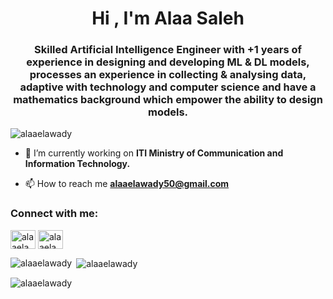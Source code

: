 <h1 align="center">Hi , I'm Alaa Saleh </h1>
<h3 align="center">Skilled Artificial Intelligence Engineer with +1 years of experience in designing and developing ML & DL models, processes an experience in collecting & analysing data, adaptive with technology and computer science and have a mathematics background which empower the ability to design models.</h3>

<p align="left"> <img src="https://komarev.com/ghpvc/?username=alaaelawady&label=Profile%20views&color=0e75b6&style=flat" alt="alaaelawady" /> </p>



- 🔭 I’m currently working on **ITI Ministry of Communication and Information Technology.**

- 📫 How to reach me **alaaelawady50@gmail.com**


<h3 align="left">Connect with me:</h3>
<p align="left">
<a href="https://linkedin.com/in/alaaelawady" target="blank"><img align="center" src="https://raw.githubusercontent.com/rahuldkjain/github-profile-readme-generator/master/src/images/icons/Social/linked-in-alt.svg" alt="alaaelawady" height="30" width="40" /></a>
<a href="https://kaggle.com/alaaelawady" target="blank"><img align="center" src="https://raw.githubusercontent.com/rahuldkjain/github-profile-readme-generator/master/src/images/icons/Social/kaggle.svg" alt="alaaelawady" height="30" width="40" /></a>
</p>



<p><img align="left" src="https://github-readme-stats.vercel.app/api/top-langs?username=alaaelawady&show_icons=true&locale=en&layout=compact" alt="alaaelawady" /></p>

<p>&nbsp;<img align="center" src="https://github-readme-stats.vercel.app/api?username=alaaelawady&show_icons=true&locale=en" alt="alaaelawady" /></p>

<p><img align="center" src="https://github-readme-streak-stats.herokuapp.com/?user=alaaelawady&" alt="alaaelawady" /></p>


